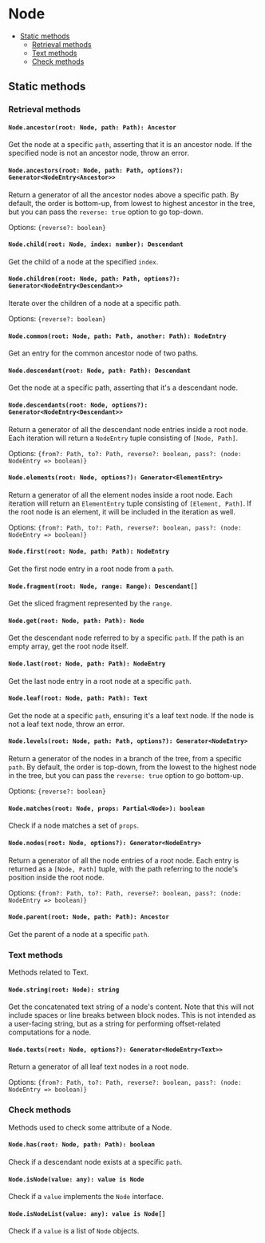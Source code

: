 # Node

* [Static methods](node.md#static-methods)
  * [Retrieval methods](node.md#retrieval-methods)
  * [Text methods](node.md#text-methods)
  * [Check methods](node.md#check-methods)

## Static methods

### Retrieval methods

#### `Node.ancestor(root: Node, path: Path): Ancestor`

Get the node at a specific `path`, asserting that it is an ancestor node. If the specified node is not an ancestor node, throw an error.

#### `Node.ancestors(root: Node, path: Path, options?): Generator<NodeEntry<Ancestor>>`

Return a generator of all the ancestor nodes above a specific path. By default, the order is bottom-up, from lowest to highest ancestor in the tree, but you can pass the `reverse: true` option to go top-down.

Options: `{reverse?: boolean}`

#### `Node.child(root: Node, index: number): Descendant`

Get the child of a node at the specified `index`.

#### `Node.children(root: Node, path: Path, options?): Generator<NodeEntry<Descendant>>`

Iterate over the children of a node at a specific path.

Options: `{reverse?: boolean}`

#### `Node.common(root: Node, path: Path, another: Path): NodeEntry`

Get an entry for the common ancestor node of two paths.

#### `Node.descendant(root: Node, path: Path): Descendant`

Get the node at a specific path, asserting that it's a descendant node.

#### `Node.descendants(root: Node, options?): Generator<NodeEntry<Descendant>>`

Return a generator of all the descendant node entries inside a root node. Each iteration will return a `NodeEntry` tuple consisting of `[Node, Path]`.

Options: `{from?: Path, to?: Path, reverse?: boolean, pass?: (node: NodeEntry => boolean)}`

#### `Node.elements(root: Node, options?): Generator<ElementEntry>`

Return a generator of all the element nodes inside a root node. Each iteration will return an `ElementEntry` tuple consisting of `[Element, Path]`. If the root node is an element, it will be included in the iteration as well.

Options: `{from?: Path, to?: Path, reverse?: boolean, pass?: (node: NodeEntry => boolean)}`

#### `Node.first(root: Node, path: Path): NodeEntry`

Get the first node entry in a root node from a `path`.

#### `Node.fragment(root: Node, range: Range): Descendant[]`

Get the sliced fragment represented by the `range`.

#### `Node.get(root: Node, path: Path): Node`

Get the descendant node referred to by a specific `path`. If the path is an empty array, get the root node itself.

#### `Node.last(root: Node, path: Path): NodeEntry`

Get the last node entry in a root node at a specific `path`.

#### `Node.leaf(root: Node, path: Path): Text`

Get the node at a specific `path`, ensuring it's a leaf text node. If the node is not a leaf text node, throw an error.

#### `Node.levels(root: Node, path: Path, options?): Generator<NodeEntry>`

Return a generator of the nodes in a branch of the tree, from a specific `path`. By default, the order is top-down, from the lowest to the highest node in the tree, but you can pass the `reverse: true` option to go bottom-up.

Options: `{reverse?: boolean}`

#### `Node.matches(root: Node, props: Partial<Node>): boolean`

Check if a node matches a set of `props`.

#### `Node.nodes(root: Node, options?): Generator<NodeEntry>`

Return a generator of all the node entries of a root node. Each entry is returned as a `[Node, Path]` tuple, with the path referring to the node's position inside the root node.

Options: `{from?: Path, to?: Path, reverse?: boolean, pass?: (node: NodeEntry => boolean)}`

#### `Node.parent(root: Node, path: Path): Ancestor`

Get the parent of a node at a specific `path`.

### Text methods

Methods related to Text.

#### `Node.string(root: Node): string`

Get the concatenated text string of a node's content. Note that this will not include spaces or line breaks between block nodes. This is not intended as a user-facing string, but as a string for performing offset-related computations for a node.

#### `Node.texts(root: Node, options?): Generator<NodeEntry<Text>>`

Return a generator of all leaf text nodes in a root node.

Options: `{from?: Path, to?: Path, reverse?: boolean, pass?: (node: NodeEntry => boolean)}`

### Check methods

Methods used to check some attribute of a Node.

#### `Node.has(root: Node, path: Path): boolean`

Check if a descendant node exists at a specific `path`.

#### `Node.isNode(value: any): value is Node`

Check if a `value` implements the `Node` interface.

#### `Node.isNodeList(value: any): value is Node[]`

Check if a `value` is a list of `Node` objects.

